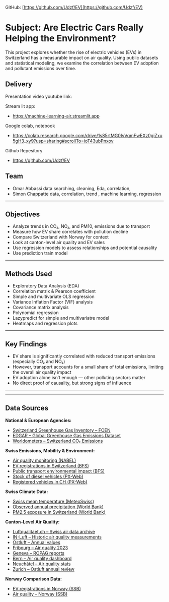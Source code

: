 GitHub: [https://github.com/Udzf/EV](https://github.com/Udzf/EV)

# Subject: Are Electric Cars Really Helping the Environment?

This project explores whether the rise of electric vehicles (EVs) in Switzerland has a measurable impact on air quality. Using public datasets and statistical modeling, we examine the correlation between EV adoption and pollutant emissions over time.


##  Delivery

Presentation video youtube link:

Stream lit app:
- https://machine-learning-air.streamlit.app

 Google colab, notebook
- https://colab.research.google.com/drive/1s85rtMG0IvVqmFwEXz0giZxu5gH3_xy9?usp=sharing#scrollTo=ioT43ubPnxov

Github Repesitory
- https://github.com/Udzf/EV


## Team

- Omar Abbassi  data searching, cleaning, Eda, correlation,
- Simon Chappatte data, correlation, trend , machine learning, regression

---

##  Objectives

- Analyze trends in CO₂, NO₂, and PM10, emissions due to transport
- Measure how EV share correlates with pollution decline
- Compare Switzerland with Norway for context
- Look at canton-level air quality and EV sales
- Use regression models to assess relationships and potential causality
- Use prediction train model 
  

---

##  Methods Used

- Exploratory Data Analysis (EDA)
- Correlation matrix & Pearson coefficient
- Simple and multivariate OLS regression
- Variance Inflation Factor (VIF) analysis
- Covariance matrix analysis
- Polynomial regression
- Lazypredict for simple and multivariatre model
- Heatmaps and regression plots

---


##  Key Findings

- EV share is significantly correlated with reduced transport emissions (especially CO₂ and NO₂)
- However, transport accounts for a small share of total emissions, limiting the overall air quality impact
- EV adoption alone isn’t enough — other polluting sectors matter
- No direct proof of causality, but strong signs of influence

---



---

##  Data Sources

**National & European Agencies:**
- [Switzerland Greenhouse Gas Inventory – FOEN](https://www.bafu.admin.ch/bafu/en/home/topics/climate/state/data/greenhouse-gas-inventory.html)
- [EDGAR – Global Greenhouse Gas Emissions Dataset](https://edgar.jrc.ec.europa.eu/dataset_ap81)
- [Worldometers – Switzerland CO₂ Emissions](https://www.worldometers.info/co2-emissions/switzerland-co2-emissions)

**Swiss Emissions, Mobility & Environment:**
- [Air quality monitoring (NABEL)](https://www.bafu.admin.ch/bafu/en/home/topics/air/luftbelastung/data/data-query-nabel.html)
- [EV registrations in Switzerland (BFS)](https://www.pxweb.bfs.admin.ch/pxweb/en/px-x-1103020100_101/px-x-1103020100_101/px-x-1103020100_101.px)
- [Public transport environmental impact (BFS)](https://www.bfs.admin.ch/bfs/fr/home/statistiques/mobilite-transports/accidents-impact-environnement/impact-environnement.assetdetail.32288019.html)
- [Stock of diesel vehicles (PX-Web)](https://www.pxweb.bfs.admin.ch/pxweb/en/px-x-1103020100_101/px-x-1103020100_101/px-x-1103020100_101.px)
- [Registered vehicles in CH (PX-Web)](https://www.pxweb.bfs.admin.ch/pxweb/en/px-x-1103020100_101/px-x-1103020100_101/px-x-1103020100_101.px)

**Swiss Climate Data:**
- [Swiss mean temperature (MeteoSwiss)](https://www.meteoswiss.admin.ch/services-and-publications/applications/ext/climate-swissmean.html)
- [Observed annual precipitation (World Bank)](https://climateknowledgeportal.worldbank.org/country/switzerland/climate-data-historical)
- [PM2.5 exposure in Switzerland (World Bank)](https://data.worldbank.org/indicator/EN.ATM.PM25.MC.M3?locations=CH)

**Canton-Level Air Quality:**
- [Luftqualitaet.ch – Swiss air data archive](https://www.luftqualitaet.ch/donnees/archive_donnees/abfrage)
- [IN-Luft – Historic air quality measurements](https://in-luft.ch/luftqualitaet/archiv_messwerte)
- [Ostluft – Annual values](https://www.ostluft.ch/messwerte/tabelle-jahreswerte)
- [Fribourg – Air quality 2023](https://www.fr.ch/dime/sen/actualites/la-qualite-de-lair-en-2023)
- [Geneva – ROPAG reports](https://www.ge.ch/document/rapports-qualite-air-geneve-ropag)
- [Bern – Air quality dashboard](https://gisapp.bern.ch/portal/apps/dashboards/62408063369b4a398250c5e5daa36287)
- [Neuchâtel – Air quality stats](https://www.ne.ch/autorites/DFS/STAT/portail-statistique/Pages/2d.html)
- [Zurich – Ostluft annual review](https://www.ostluft.ch/jahresrueckblick)

**Norway Comparison Data:**
- [EV registrations in Norway (SSB)](https://www.ssb.no/en/statbank/table/07849/)
- [Air quality – Norway (SSB)](https://www.ssb.no/en/statbank/list/klimagassn)



